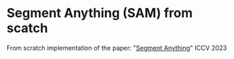 # Segment Anything (SAM) from scatch 
From scratch implementation of the paper: "[Segment Anything](https://arxiv.org/abs/2304.02643)" ICCV 2023